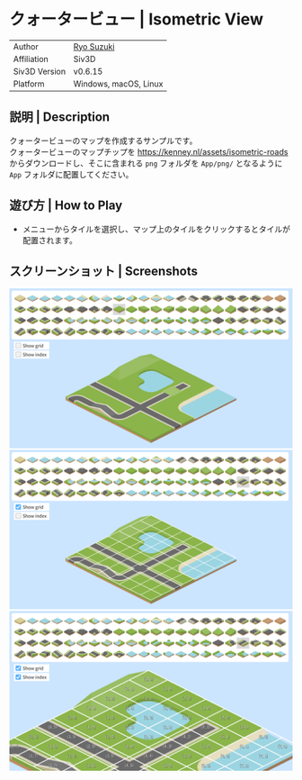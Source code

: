 # クォータービュー | Isometric View

|               |                                              |
|:--------------|:---------------------------------------------|
| Author        | [Ryo Suzuki](https://twitter.com/Reputeless) |
| Affiliation   | Siv3D                                        |
| Siv3D Version | v0.6.15                                      |
| Platform      | Windows, macOS, Linux                        |

## 説明 | Description
クォータービューのマップを作成するサンプルです。  
クォータービューのマップチップを https://kenney.nl/assets/isometric-roads からダウンロードし、そこに含まれる `png` フォルダを `App/png/` となるように `App` フォルダに配置してください。

## 遊び方 | How to Play
- メニューからタイルを選択し、マップ上のタイルをクリックするとタイルが配置されます。

## スクリーンショット | Screenshots

![](Screenshot/1.png)
![](Screenshot/2.png)
![](Screenshot/3.png)

